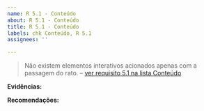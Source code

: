 ```yaml
---
name: R 5.1 - Conteúdo
about: R 5.1 - Conteúdo
title: R 5.1 - Conteúdo
labels: chk Conteúdo, R 5.1
assignees: ''

---
```


> Não existem elementos interativos acionados apenas com a passagem do rato.
> – [ver requisito 5.1 na lista Conteúdo](https://amagovpt.github.io/kit-selo/checklists/checklist-conteudo#n51)

**Evidências:**

 **Recomendações:**
